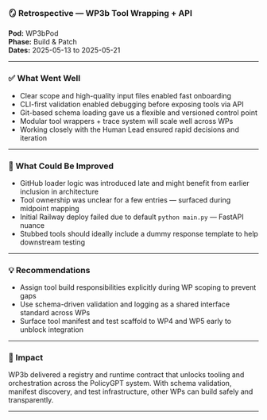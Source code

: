 ### 🪞 Retrospective — WP3b Tool Wrapping + API

**Pod:** WP3bPod  
**Phase:** Build & Patch  
**Dates:** 2025-05-13 to 2025-05-21

---

### ✅ What Went Well
- Clear scope and high-quality input files enabled fast onboarding
- CLI-first validation enabled debugging before exposing tools via API
- Git-based schema loading gave us a flexible and versioned control point
- Modular tool wrappers + trace system will scale well across WPs
- Working closely with the Human Lead ensured rapid decisions and iteration

---

### 🤔 What Could Be Improved
- GitHub loader logic was introduced late and might benefit from earlier inclusion in architecture
- Tool ownership was unclear for a few entries — surfaced during midpoint mapping
- Initial Railway deploy failed due to default `python main.py` — FastAPI nuance
- Stubbed tools should ideally include a dummy response template to help downstream testing

---

### 💡 Recommendations
- Assign tool build responsibilities explicitly during WP scoping to prevent gaps
- Use schema-driven validation and logging as a shared interface standard across WPs
- Surface tool manifest and test scaffold to WP4 and WP5 early to unblock integration

---

### 🎯 Impact
WP3b delivered a registry and runtime contract that unlocks tooling and orchestration across the PolicyGPT system. With schema validation, manifest discovery, and test infrastructure, other WPs can build safely and transparently.

---